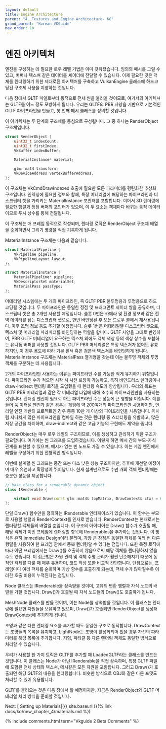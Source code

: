 ```yaml
---
layout: default
title: Engine Architecture
parent: "4. Textures and Engine Architecture- KO"
grand_parent: "Korean VKGuide"
nav_order: 10
---
```


# 엔진 아키텍처
엔진을 구성하는 데 필요한 로우 레벨 기법은 이미 갖춰졌습니다. 임의의 메시를 그릴 수 있고, 버퍼나 텍스쳐 같은 데이터를 셰이더에 전달할 수 있습니다. 이제 필요한 것은 객체를 렌더링하기 위한 제대로된 아키텍처를 구축하고 VulkanEngine 클래스에 하드코딩된 구조체 사용을 지양하는 것입니다.

다음 장에서 GLTF 파일로부터 동적으로 전체 씬을 불러올 것이므로, 여기서의 아키텍쳐는 GLTF를 어느 정도 모방하게 됩니다. 우리는 GLTF의 PBR 사양을 기반으로 기본적인 GLTF 파이프라인을 만들고, 첫 번째 메시 클래스를 정의할 것입니다.

이 아키텍처는 두 단계의 구조체를 중심으로 구성됩니다. 그 중 하나는 RenderObject 구조체입니다.

```cpp
struct RenderObject {
    uint32_t indexCount;
    uint32_t firstIndex;
    VkBuffer indexBuffer;
    
    MaterialInstance* material;

    glm::mat4 transform;
    VkDeviceAddress vertexBufferAddress;
};
```

이 구조체는 VkCmdDrawIndexed 호출에 필요한 모든 파라미터를 평탄화한 추상화 구조입니다. 인덱싱에 필요한 정보와 함께, 특정 머테리얼에 해당하는 파이프라인과 디스크립터 셋을 가리키는 MaterialInstance 포인터를 포함합니다. 이어서 3D 렌더링에 필요한 행렬과 정점 버퍼의 포인터가 있으며, 이 두 요소는 객체마다 바뀌는 동적 데이터이므로 푸시 상수를 통해 전달됩니다.

이 구조체는 매 프레임 동적으로 작성되며, 렌더링 로직은 RenderObject 구조체 배열을 순회하면서 그리기 명령을 직접 기록하게 됩니다.

MaterialInstance 구조체는 다음과 같습니다.
```cpp
struct MaterialPipeline {
	VkPipeline pipeline;
	VkPipelineLayout layout;
};

struct MaterialInstance {
    MaterialPipeline* pipeline;
    VkDescriptorSet materialSet;
    MaterialPass passType;
};
```

머테리얼 시스템에는 두 개의 파이프라인, 즉 GLTF PBR 불투명용과 투명용으로 하드코딩될 것입니다. 두 파이프라인은 동일한 정점 및 프래그먼트 셰이더 쌍을 공유하며, 디스크립터 셋은 총 2개만 사용할 예정입니다. 슬롯 0번은 카메라 및 환경 정보와 같은 전역 데이터를 담는 디스크립터 셋으로, 한번 바인딩된 후 모든 드로우 콜에서 재사용됩니다. 이후 조명 정보 등도 추가할 예정입니다. 슬롯 1번은 머테리얼별 디스크립터 셋으로, 텍스쳐 및 머테리얼 파라미터를 바인딩하는 역할을 합니다. GLTF 사양을 그대로 반영하여, PBR GLTF 머테리얼이 요구하는 텍스쳐 외에도 객체 색상 등의 색상 상수를 포함하는 유니폼 버퍼를 사용할 것입니다. GLTF PBR 머테리얼은 특정 텍스쳐가 없어도 유효하지만, 이 경우 용도에 따라 기본 흰색 혹은 검은색 텍스쳐를 바인딩하게 됩니다. MaterialInstance 구조체는 MaterialPass 열거형을 갖는데 이는 불투명 객체와 투명 객체를 구분하는 데 사용됩니다.

2개의 파이프라인만 사용하는 이유는 파이프라인 수를 가능한 적게 유지하기 위함입니다. 파이프라인 수가 적으면 시작 시 사전 로딩이 가능하고, 특히 바인드리스 렌더링이나 draw-indirect 렌더링 로직을 도입했을 때 렌더링 속도가 향상됩니다. 우리의 목표는 GLTF PBR 머테리얼과 같은 각 머테리얼 타입에 대해 소수의 파이프라인만을 사용하는 것입니다. 렌더링 엔진이 필요로 하는 파이프라인 수는 성능에 큰 영향을 미칩니다. 예를 들어 둠 이터널 엔진과 같은 경우는 게임에 약 200여개의 파이프라인만 사용하지만, 언리얼 엔진 기반의 프로젝트인 경우 종종 10만 개 이상의 파이프라인을 사용합니다. 이처럼 지나치게 많은 파이프라인을 컴파일 하는 것은 렌더링 중 스터터링을 유발하고, 많은 저장 공간을 차지하며, draw-indirect와 같은 고급 기능의 구현에도 제약을 줍니다. 
 
RenderObject는 매우 로우 레벨의 구조이므로, 이를 생성하고 관리하기 위한 구조가 필요합니다. 여기에는 씬 그래프를 도입하겠습니다. 이렇게 하면 메시 간의 부모-자식 관계를 표현할 수 있으며, 메시가 없는 빈 노드도 가질 수 있습니다. 이는 게임 엔진에서 레벨을 구성하기 위한 전형적인 방식입니다.

이번에 설계할 씬 그래프는 중간 또는 다소 낮은 성능 구조이지만, 추후에 개선할 예정이며 매우 유연하고 확장성이 뛰어납니다. 현재 설계만으로도 수만 개의 객체 렌더링에는 충분한 성능을 제공합니다.

```cpp
// base class for a renderable dynamic object
class IRenderable {

    virtual void Draw(const glm::mat4& topMatrix, DrawContext& ctx) = 0;
};
```

단일 Draw() 함수만을 정의하는 IRenderable 인터페이스가 있습니다. 이 함수는 부모로 사용할 행렬과 RenderContext를 인자로 받습니다. RenderContext는 현재로서는 렌더링할 객체들의 배열일 뿐입니다. 이 구조의 아이디어는 Draw() 함수가 호출될 때, 해당 객체가 이번 프레임에 렌더링할 항목에 Renderables을 추가하는 것입니다. 이 방식은 흔히 Immediate Design이라 불리며, 가장 큰 장점은 동일한 객체를 여러 번 다른 행렬을 사용하여 한 프레임 안에서 중복 렌더링할 수 있다는 점입니다. 또한 특정 로직에 따라 어떤 프레임에서는 Draw()를 호출하지 않음으로써 해당 객체를 렌더링하지 않을 수도 있습니다. 이 접근법은 자원 관리 및 객체 수명 관리가 훨씬 단순해지기 때문에 동적인 객체를 다룰 때 매우 유용하며, 코드 작성 또한 비교적 간단합니다. 단점으로는, 프레임마다 여러 객체를 순회하며 가상 함수를 호출하게 되는데, 객체 수가 많아질수록 이러한 호출 비용이 누적된다는 점입니다.

Node 클래스는 IRenderable을 상속받을 것이며, 고유의 변환 행렬과 자식 노드의 배열을 가질 것입니다. Draw()가 호출될 때 자식 노드들의 Draw()도 호출하게 됩니다.

MeshNode 클래스를 만들 것이며, 이는 Node를 상속받을 것입니다. 이 클래스는 렌더링에 필요한 자원들을 보유하고 있으며, Draw()가 호출되면 RenderObject를 생성해 DrawContext에 추가하게 됩니다.

조명과 같은 다른 렌더링 요소를 추가할 때도 동일한 구조로 동작합니다. DrawContext는 조명들의 목록을 유지하고, LightNode는 조명이 활성화되어 있을 경우 자신의 파라미터를 해당 목록에 추가합니다. 지형, 파티클 등 다른 렌더링 객체도 동일한 방식으로 처리할 수 있습니다.

우리가 사용할 한 가지 트릭은 GLTF를 추가할 때 LoadedGLTF라는 클래스를 만드는 것입니다. 이 클래스는 Node가 아닌 IRenderable을 직접 상속하며, 특정 GLTF 파일에 포함된 전체 상태와 텍스쳐, 메시같은 모든 자원을 포함합니다. 그리고 Draw()가 호출되면 해당 GLTF의 내용을 렌더링합니다. 비슷한 방식으로 OBJ와 같은 다른 포맷도 처리할 수 있어 유용합니다.


GLTF를 불러오는 것은 다음 장에서 할 예정이지만, 지금은 RenderObject와 GLTF 머테리얼 처리 방식을 준비할 것입니다.

Next: [ Setting up Materials]({{ site.baseurl }}{% link docs/ko/new_chapter_4/materials.md %})  

{% include comments.html term="Vkguide 2 Beta Comments" %}

